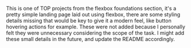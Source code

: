 This is one of TOP projects from the flexbox foundations section, it's a pretty simple landing page laid out using flexbox, there are some styling details missing that would be key to give it a modern feel, like button hovering actions for example. These were not added because I personally felt they were unnecessary considering the scope of the task. I might add these small details in the future, and update the README accordingly.
